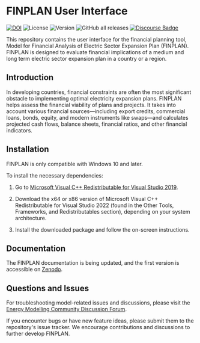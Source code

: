 # FINPLAN User Interface

[![DOI](https://zenodo.org/badge/DOI/10.5281/zenodo.10192527.svg)](https://doi.org/10.5281/zenodo.10192527)
![License](https://img.shields.io/github/license/FINPLAN-Model/FINPLAN-UI)
![Version](https://img.shields.io/github/v/release/FINPLAN-Model/FINPLAN-UI)
![GitHub all releases](https://img.shields.io/github/downloads/FINPLAN-Model/FINPLAN-UI/total)
[![Discourse Badge](https://img.shields.io/badge/Discourse-Community-blue)](https://forum.u4ria.org/)

This repository contains the user interface for the financial planning tool, Model for Financial Analysis of Electric Sector Expansion Plan (FINPLAN). FINPLAN is designed to evaluate financial implications of a medium and long term electric sector expansion plan in a country or a region.

## Introduction

In developing countries, financial constraints are often the most significant obstacle to implementing optimal electricity expansion plans. FINPLAN helps assess the financial viability of plans and projects. It takes into account various financial sources—including export credits, commercial loans, bonds, equity, and modern instruments like swaps—and calculates projected cash flows, balance sheets, financial ratios, and other financial indicators.

## Installation

FINPLAN is only compatible with Windows 10 and later.

To install the necessary dependencies:

1. Go to [Microsoft Visual C++ Redistributable for Visual Studio 2019](https://visualstudio.microsoft.com/downloads/#microsoft-visual-c-redistributable-for-visual-studio-2019).

2. Download the x64 or x86 version of Microsoft Visual C++ Redistributable for Visual Studio 2022 (found in the Other Tools, Frameworks, and Redistributables section), depending on your system architecture.

3. Install the downloaded package and follow the on-screen instructions.

## Documentation

The FINPLAN documentation is being updated, and the first version is accessible on [Zenodo](https://zenodo.org/records/10968558).

## Questions and Issues

For troubleshooting model-related issues and discussions, please visit the [Energy Modelling Community Discussion Forum](https://forum.u4ria.org/). 

If you encounter bugs or have new feature ideas, please submit them to the repository's issue tracker. We encourage contributions and discussions to further develop FINPLAN.
